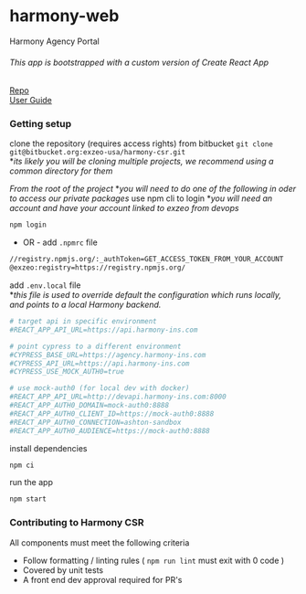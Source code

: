 # harmony-web
Harmony Agency Portal

###### This app is bootstrapped with a custom version of Create React App
[Repo](https://github.com/facebook/create-react-app)  
[User Guide](https://facebook.github.io/create-react-app/)

### Getting setup
clone the repository (requires access rights) from bitbucket
`git clone git@bitbucket.org:exzeo-usa/harmony-csr.git`  
*_its likely you will be cloning multiple projects, we recommend using a common directory for them_

*From the root of the project*
**you will need to do one of the following in oder to access our private packages*
use npm cli to login **you will need an account and have your account linked to exzeo from devops*
```bash
npm login
```
- OR -
add `.npmrc` file
```bash
//registry.npmjs.org/:_authToken=GET_ACCESS_TOKEN_FROM_YOUR_ACCOUNT
@exzeo:registry=https://registry.npmjs.org/
```


add `.env.local` file  
**this file is used to override default the configuration which runs locally, and points to a local Harmony backend.*  
```.bash
# target api in specific environment
#REACT_APP_API_URL=https://api.harmony-ins.com

# point cypress to a different environment
#CYPRESS_BASE_URL=https://agency.harmony-ins.com
#CYPRESS_API_URL=https://api.harmony-ins.com
#CYPRESS_USE_MOCK_AUTH0=true

# use mock-auth0 (for local dev with docker)
#REACT_APP_API_URL=http://devapi.harmony-ins.com:8000
#REACT_APP_AUTH0_DOMAIN=mock-auth0:8888
#REACT_APP_AUTH0_CLIENT_ID=https://mock-auth0:8888
#REACT_APP_AUTH0_CONNECTION=ashton-sandbox
#REACT_APP_AUTH0_AUDIENCE=https://mock-auth0:8888
```

install dependencies
```bash
npm ci
```

run the app
```bash
npm start
```

### Contributing to Harmony CSR

All components must meet the following criteria
* Follow formatting / linting rules ( `npm run lint` must exit with 0 code )
* Covered by unit tests
* A front end dev approval required for PR's
